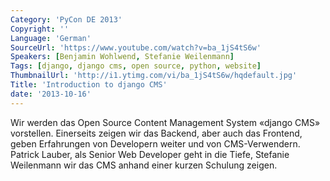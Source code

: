 ```yaml
---
Category: 'PyCon DE 2013'
Copyright: ''
Language: 'German'
SourceUrl: 'https://www.youtube.com/watch?v=ba_1jS4tS6w'
Speakers: [Benjamin Wohlwend, Stefanie Weilenmann]
Tags: [django, django cms, open source, python, website]
ThumbnailUrl: 'http://i1.ytimg.com/vi/ba_1jS4tS6w/hqdefault.jpg'
Title: 'Introduction to django CMS'
date: '2013-10-16'
---
```

Wir werden das Open Source Content Management System «django CMS» vorstellen. Einerseits zeigen wir das Backend, aber auch das Frontend, geben Erfahrungen von Developern weiter und von CMS-Verwendern. Patrick Lauber, als Senior Web Developer geht in die Tiefe, Stefanie Weilenmann wir das CMS anhand einer kurzen Schulung zeigen. 
